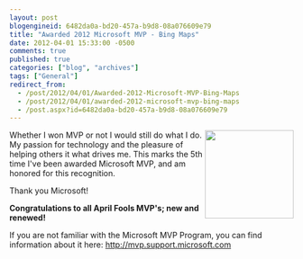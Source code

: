 ```yaml
---
layout: post
blogengineid: 6482da0a-bd20-457a-b9d8-08a076609e79
title: "Awarded 2012 Microsoft MVP - Bing Maps"
date: 2012-04-01 15:33:00 -0500
comments: true
published: true
categories: ["blog", "archives"]
tags: ["General"]
redirect_from: 
  - /post/2012/04/01/Awarded-2012-Microsoft-MVP-Bing-Maps
  - /post/2012/04/01/awarded-2012-microsoft-mvp-bing-maps
  - /post.aspx?id=6482da0a-bd20-457a-b9d8-08a076609e79
---
```

<!-- more -->

<img style="float: right;" src="/images/postsMVP_FullColor_ForScreen.png" alt="" width="157" />

Whether I won MVP or not I would still do what I do. My passion for technology and the pleasure of helping others it what drives me. This marks the 5th time I've been awarded Microsoft MVP, and am honored for this recognition.

Thank you Microsoft!

**Congratulations to all April Fools MVP's; new and renewed!**

If you are not familiar with the Microsoft MVP Program, you can find information about it here: <a href="http://mvp.support.microsoft.com">http://mvp.support.microsoft.com</a>
